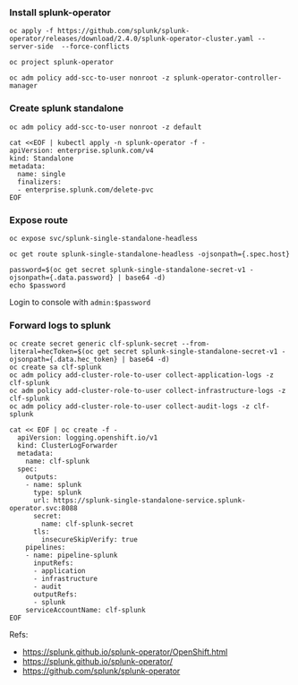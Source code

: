 ### Install splunk-operator
```
oc apply -f https://github.com/splunk/splunk-operator/releases/download/2.4.0/splunk-operator-cluster.yaml --server-side  --force-conflicts

oc project splunk-operator

oc adm policy add-scc-to-user nonroot -z splunk-operator-controller-manager
```

### Create splunk standalone
```
oc adm policy add-scc-to-user nonroot -z default

cat <<EOF | kubectl apply -n splunk-operator -f -
apiVersion: enterprise.splunk.com/v4
kind: Standalone
metadata:
  name: single
  finalizers:
  - enterprise.splunk.com/delete-pvc
EOF
```

### Expose route
```
oc expose svc/splunk-single-standalone-headless

oc get route splunk-single-standalone-headless -ojsonpath={.spec.host}

password=$(oc get secret splunk-single-standalone-secret-v1 -ojsonpath={.data.password} | base64 -d)
echo $password
```
Login to console with `admin:$password`


### Forward logs to splunk
```
oc create secret generic clf-splunk-secret --from-literal=hecToken=$(oc get secret splunk-single-standalone-secret-v1 -ojsonpath={.data.hec_token} | base64 -d)
oc create sa clf-splunk
oc adm policy add-cluster-role-to-user collect-application-logs -z clf-splunk
oc adm policy add-cluster-role-to-user collect-infrastructure-logs -z clf-splunk
oc adm policy add-cluster-role-to-user collect-audit-logs -z clf-splunk

cat << EOF | oc create -f -
  apiVersion: logging.openshift.io/v1
  kind: ClusterLogForwarder
  metadata:
    name: clf-splunk
  spec:
    outputs:
    - name: splunk
      type: splunk
      url: https://splunk-single-standalone-service.splunk-operator.svc:8088
      secret:
        name: clf-splunk-secret
      tls:
        insecureSkipVerify: true
    pipelines:
    - name: pipeline-splunk
      inputRefs:
      - application
      - infrastructure
      - audit
      outputRefs:
      - splunk
    serviceAccountName: clf-splunk
EOF
```


Refs:
- https://splunk.github.io/splunk-operator/OpenShift.html
- https://splunk.github.io/splunk-operator/
- https://github.com/splunk/splunk-operator
